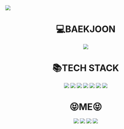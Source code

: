 <img src="https://capsule-render.vercel.app/api?type=slice&color=auto&height=300&section=header&text=치타%20유환인&fontSize=90&animation=fadeIn" />

<div align=center><h1>💻BAEKJOON</h1></div>
<div align=center> 
  <a href="https://www.acmicpc.net/user/iibuzz" target="_blank"> <img src="http://mazassumnida.wtf/api/v2/generate_badge?boj=iibuzz"/></a>
 </div>


<div align=center><h1>📚TECH STACK</h1></div>
<div align=center>
  <img src="https://img.shields.io/badge/java-007396?style=flat-square&logo=java&logoColor=white"/>
  <img src="https://img.shields.io/badge/Spring-6DB33F?style=flat-square&logo=Spring&logoColor=white"/>
  <img src="https://img.shields.io/badge/jQuery-0769AD?style=flat-square&logo=jQuery&logoColor=white"/>
  <img src="https://img.shields.io/badge/Typescript-3178C6?style=flat-square&logo=Typescript&logoColor=white"/>
  <img src="https://img.shields.io/badge/Vue.js-4FC08D?style=flat-square&logo=Vue.js&logoColor=white"/>
  <img src="https://img.shields.io/badge/React-61DAFB?style=flat-square&logo=React&logoColor=black"/>
  <img src="https://img.shields.io/badge/MySQL-4479A1?style=flat-square&logo=MySQL&logoColor=white"/>
</div>

<div align=center><h1>😝ME😝</h1></div>
<div align=center>
  <a href="https://open.kakao.com/o/sq2VndWf" target="_blank"><img src="https://img.shields.io/badge/KAKAOTALK-FFCD00?style=flat-square&logo=kakaotalk&logoColor=white"/></a>
  <a href="mailto:iibuzz@naver.com" target="_blank"><img src="https://img.shields.io/badge/EMAIL-03C75A?style=flat-square&logo=naver&logoColor=white"/></a>
  <a href="https://youtube.com/@user-bi5vt5lq4s" target="_blank"><img src="https://img.shields.io/badge/YOUTUBE-FF0000?style=flat-square&logo=youtube&logoColor=white"/></a>
  <a href="https://yoohwanihn.github.io/" target="_blank"><img src="https://img.shields.io/badge/PORTFOLIO-336699?style=flat-square&logo=publons&logoColor=white"></a>
</div>
